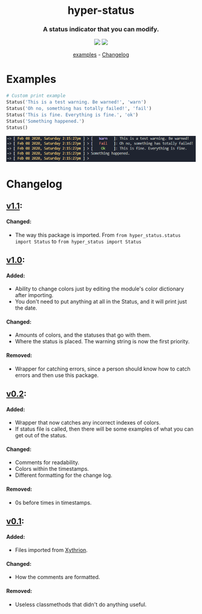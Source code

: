 <h1 align="center">hyper-status</h1>

<h3 align="center">A status indicator that you can modify.</h3>

<p align="center">
    <img src="https://img.shields.io/apm/l/vim-mode.svg"/>
    <img src="https://img.shields.io/badge/python-3.8.0-green.svg">
</p>

<p align="center">
    <a href="#examples">examples</a> -
    <a href="#changelog">Changelog</a>
</p>


# Examples
```python
# Custom print example
Status('This is a test warning. Be warned!', 'warn')
Status('Oh no, something has totally failed!', 'fail')
Status('This is fine. Everything is fine.', 'ok')
Status('Something happened.')
Status()
```
<p align="left">
    <img src="/images/custom.png"/>
</p>


# Changelog

## [v1.1](!https://github.com/Xithrius/Xythrion/releases/tag/v1.1):
#### Changed:
- The way this package is imported. From `from hyper_status.status import Status` to `from hyper_status import Status`

## [v1.0](!https://github.com/Xithrius/Xythrion/releases/tag/v1.0):
#### Added:
- Ability to change colors just by editing the module's color dictionary after importing.
- You don't need to put anything at all in the Status, and it will print just the date.
#### Changed:
- Amounts of colors, and the statuses that go with them. 
- Where the status is placed. The warning string is now the first priority.
#### Removed:
- Wrapper for catching errors, since a person should know how to catch errors and then use this package.

## [v0.2](!https://github.com/Xithrius/Xythrion/releases/tag/v0.2):
#### Added:
- Wrapper that now catches any incorrect indexes of colors.
- If status file is called, then there will be some examples of what you can get out of the status.
#### Changed:
- Comments for readability.
- Colors within the timestamps. 
- Different formatting for the change log.
#### Removed:
- 0s before times in timestamps.

## [v0.1](!https://github.com/Xithrius/Xythrion/releases/tag/v0.1):
#### Added:
- Files imported from [Xythrion](!https://github.com/Xithrius/Xythrion).
#### Changed:
- How the comments are formatted.
#### Removed:
- Useless classmethods that didn't do anything useful.
